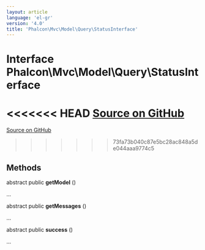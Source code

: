 ```yaml
---
layout: article
language: 'el-gr'
version: '4.0'
title: 'Phalcon\Mvc\Model\Query\StatusInterface'
---
```


# Interface **Phalcon\Mvc\Model\Query\StatusInterface**

<<<<<<< HEAD
<a href="https://github.com/phalcon/cphalcon/tree/v3.4.0/phalcon/mvc/model/query/statusinterface.zep" class="btn btn-default btn-sm">Source on GitHub</a>
=======
<a href="https://github.com/phalcon/cphalcon/tree/v4.0.0/phalcon/mvc/model/query/statusinterface.zep" class="btn btn-default btn-sm">Source on GitHub</a>
>>>>>>> 73fa73b040c87e5bc28ac848a5de044aaa9774c5

## Methods

abstract public **getModel** ()

...

abstract public **getMessages** ()

...

abstract public **success** ()

...